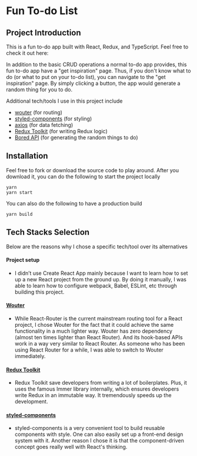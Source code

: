 # Fun To-do List

## Project Introduction

This is a fun to-do app built with React, Redux, and TypeScript. Feel free to check it out here:

In addition to the basic CRUD operations a normal to-do app provides, this fun to-do app have a "get inspiration" page. Thus, if you don't know what to do (or what to put on your to-do list), you can navigate to the "get inspiration" page. By simply clicking a button, the app would generate a random thing for you to do.

Additional tech/tools I use in this project include

- [wouter](https://www.npmjs.com/package/wouter) (for routing)
- [styled-components](https://styled-components.com/) (for styling)
- [axios](https://github.com/axios/axios) (for data fetching)
- [Redux Toolkit](https://redux-toolkit.js.org/) (for writing Redux logic)
- [Bored API](https://www.boredapi.com/) (for generating the random things to do)

## Installation

Feel free to fork or download the source code to play around. After you download it, you can do the following to start the project locally

```
yarn
yarn start
```

You can also do the following to have a production build

```
yarn build
```

## Tech Stacks Selection

Below are the reasons why I chose a specific tech/tool over its alternatives

#### Project setup

- I didn’t use Create React App mainly because I want to learn how to set up a new React project from the ground up. By doing it manually, I was able to learn how to configure webpack, Babel, ESLint, etc through building this project.

#### [Wouter](https://www.npmjs.com/package/wouter)

- While React-Router is the current mainstream routing tool for a React project, I chose Wouter for the fact that it could achieve the same functionality in a much lighter way. Wouter has zero dependency (almost ten times lighter than React Router). And its hook-based APIs work in a way very similar to React Router. As someone who has been using React Router for a while, I was able to switch to Wouter immediately.

#### [Redux Toolkit](https://redux-toolkit.js.org/)

- Redux Toolkit save developers from writing a lot of boilerplates. Plus, it uses the famous Immer library internally, which ensures developers write Redux in an immutable way. It tremendously speeds up the development.

#### [styled-components](https://styled-components.com/)

- styled-components is a very convenient tool to build reusable components with style. One can also easily set up a front-end design system with it. Another reason I chose it is that the component-driven concept goes really well with React's thinking.
